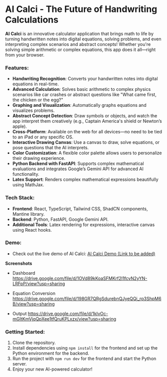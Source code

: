 # AI Calci - The Future of Handwriting Calculations

**AI Calci** is an innovative calculator application that brings math to life by turning handwritten notes into digital equations, solving problems, and even interpreting complex scenarios and abstract concepts! Whether you're solving simple arithmetic or complex equations, this app does it all—right from your browser.

### Features:
- **Handwriting Recognition**: Converts your handwritten notes into digital equations in real-time.
- **Advanced Calculation**: Solves basic arithmetic to complex physics scenarios like car crashes or abstract questions like "What came first, the chicken or the egg?"
- **Graphing and Visualization**: Automatically graphs equations and visualizes problems.
- **Abstract Concept Detection**: Draw symbols or objects, and watch the app interpret them creatively (e.g., Captain America's shield or Newton’s apple).
- **Cross-Platform**: Available on the web for all devices—no need to be tied to an iPad or any specific OS.
- **Interactive Drawing Canvas**: Use a canvas to draw, solve equations, or pose questions that the AI interprets.
- **Color Customization**: A flexible color palette allows users to personalize their drawing experience.
- **Python Backend with FastAPI**: Supports complex mathematical evaluations and integrates Google’s Gemini API for advanced AI functionality.
- **Latex Support**: Renders complex mathematical expressions beautifully using MathJax.

### Tech Stack:
- **Frontend**: React, TypeScript, Tailwind CSS, ShadCN components, Mantine library.
- **Backend**: Python, FastAPI, Google Gemini API.
- **Additional Tools**: Latex rendering for expressions, interactive canvas using React hooks.

### Demo:
- Check out the live demo of AI Calci: [AI Calci Demo (Link to be added)](https://calc-fe.vercel.app/)

**Screenshots**
 - Dashboard
https://drive.google.com/file/d/1OVd89kKoaSFMKrf2I1fcvN2yYN-LRFpP/view?usp=sharing

- Equation Conversion
https://drive.google.com/file/d/198GR7QRgSdurebnQJyeQQj_rp3ShpM6B/view?usp=sharing

- Output
https://drive.google.com/file/d/1kIvOc-mGItKmVjqQpXee1tfQruKPLxzx/view?usp=sharing


### Getting Started:
1. Clone the repository.
2. Install dependencies using `npm install` for the frontend and set up the Python environment for the backend.
3. Run the project with `npm run dev` for the frontend and start the Python server.
4. Enjoy your new AI-powered calculator!
